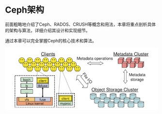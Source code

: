 # Ceph架构

前面粗略地介绍了Ceph、RADOS、CRUSH等概念和用法，本章将重点剖析具体的架构与算法，详细介绍其设计和实现细节。

通过本章可以完全掌握Ceph的核心技术和算法。

![](./ceph_architecture.png)